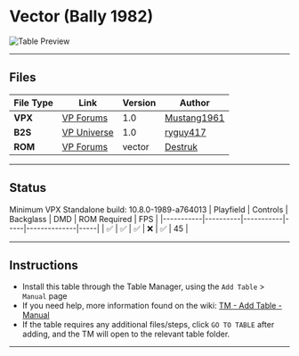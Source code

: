 ﻿# Vector (Bally 1982)

![Table Preview](../../images/vpx-vector-preview.png)

---

## Files
| File Type | Link | Version | Author | 
|-----------|--------|----------|--------------|
| **VPX** | [VP Forums](https://www.vpforums.org/index.php?app=downloads&showfile=16554) | 1.0 | [Mustang1961](https://www.vpforums.org/index.php?showuser=101607) |
| **B2S** | [VP Universe](https://vpuniverse.com/files/file/13514-vector-bally-1982-b2s-with-full-dmd/) | 1.0 | [ryguy417](https://vpuniverse.com/profile/31096-ryguy417/) |
| **ROM** | [VP Forums](https://www.vpforums.org/index.php?app=downloads&showfile=656) | vector | [Destruk](https://www.vpforums.org/index.php?app=core&module=search&do=user_activity&search_app=downloads&mid=5) |

---

## Status 
Minimum VPX Standalone build: 10.8.0-1989-a764013
| Playfield | Controls | Backglass | DMD | ROM Required | FPS | 
|-----------|----------|-----------|-----|--------------|-----|
| :white_check_mark: | :white_check_mark: | :white_check_mark: | :x: | :white_check_mark: | 45 |

---

## Instructions

- Install this table through the Table Manager, using the `Add Table` > `Manual` page
- If you need help, more information found on the wiki: [TM - Add Table - Manual](https://github.com/LegendsUnchained/vpx-standalone-alp4k/wiki/%5B04%5D-%F0%9F%A7%A1-TM-%E2%80%90-Other-Features#add-table---manual)
- If the table requires any additional files/steps, click `GO TO TABLE` after adding, and the TM will open to the relevant table folder.
---

